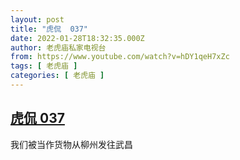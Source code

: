 ```yaml
---
layout: post
title: "虎侃  037"
date: 2022-01-28T18:32:35.000Z
author: 老虎庙私家电视台
from: https://www.youtube.com/watch?v=hDY1qeH7xZc
tags: [ 老虎庙 ]
categories: [ 老虎庙 ]
---
```

<!--1643394755000-->
[虎侃  037](https://www.youtube.com/watch?v=hDY1qeH7xZc)
------

<div>
我们被当作货物从柳州发往武昌
</div>
